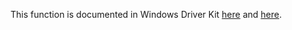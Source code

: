 This function is documented in Windows Driver Kit [here](https://learn.microsoft.com/en-us/windows-hardware/drivers/ddi/wdm/nf-wdm-ntopentransactionmanager) and [here](https://learn.microsoft.com/en-us/windows-hardware/drivers/ddi/wdm/nf-wdm-zwopentransactionmanager).
